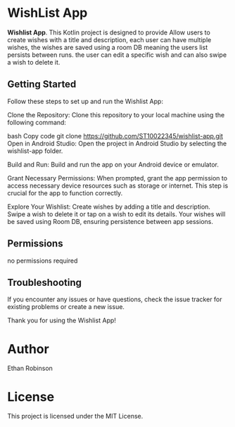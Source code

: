 # WishList App

 **Wishlist App**. This Kotlin project is designed to provide Allow users to create wishes with a title and description, each user can have multiple wishes, the wishes are saved using a room DB meaning the users list persists between runs. the user can edit a specific wish and can also swipe a wish to delete it.



## Getting Started

Follow these steps to set up and run the Wishlist App:

Clone the Repository: Clone this repository to your local machine using the following command:

bash
Copy code
git clone https://github.com/ST10022345/wishlist-app.git
Open in Android Studio: Open the project in Android Studio by selecting the wishlist-app folder.

Build and Run: Build and run the app on your Android device or emulator.

Grant Necessary Permissions: When prompted, grant the app permission to access necessary device resources such as storage or internet. This step is crucial for the app to function correctly.

Explore Your Wishlist: Create wishes by adding a title and description. Swipe a wish to delete it or tap on a wish to edit its details. Your wishes will be saved using Room DB, ensuring persistence between app sessions.

## Permissions
no permissions required



## Troubleshooting
If you encounter any issues or have questions, check the issue tracker for existing problems or create a new issue.

Thank you for using the Wishlist App! 



# Author
Ethan Robinson

# License
This project is licensed under the MIT License.






